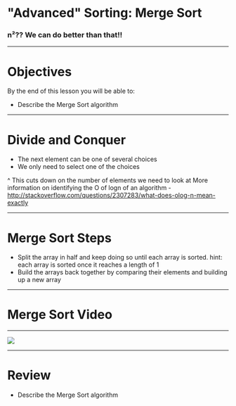 # "Advanced" Sorting: Merge Sort

### n²?? We can do better than that!!

---

# Objectives

By the end of this lesson you will be able to:
* Describe the Merge Sort algorithm

---

# Divide and Conquer

- The next element can be one of several choices
- We only need to select one of the choices

^ This cuts down on the number of elements we need to look at
More information on identifying the O of logn of an algorithm - http://stackoverflow.com/questions/2307283/what-does-olog-n-mean-exactly

---

# Merge Sort Steps

- Split the array in half and keep doing so until each array is sorted. hint: each array is sorted once it reaches a length of 1
- Build the arrays back together by comparing their elements and building up a new array

---


# Merge Sort Video

---

![](https://www.youtube.com/watch?v=XaqR3G_NVoo)

---

# Review

* Describe the Merge Sort algorithm
